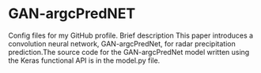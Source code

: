 # GAN-argcPredNET
Config files for my GitHub profile.
Brief description
This paper introduces a convolution neural network, GAN-argcPredNet, 
for radar precipitation prediction.The source code for the GAN-argcPredNet model written using the Keras functional API is in the model.py file.
